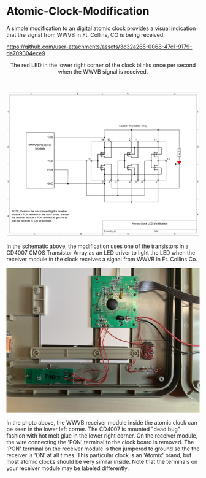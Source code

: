 # Atomic-Clock-Modification
A simple modification to an digital atomic clock provides a visual indication that the signal from WWVB in Ft. Collins, CO is being received. 

https://github.com/user-attachments/assets/3c32a265-0068-47c1-9179-da709304ece9
<p align="center">The red LED in the lower right corner of the clock blinks once per second when the WWVB signal is received.</p><br>
<p align="center"><img src="/images/Atomic Clock Modification.png"/>
<p align="left">
In the schematic above, the modification uses one of the transistors in a CD4007 CMOS Transistor Array as an LED driver to light the LED when the receiver module in the clock receives a signal from WWVB in Ft. Collins Co.

<p align="center"><img src="/images/Clock Internals.JPG"/>
<p align="left">
In the photo above, the WWVB receiver module inside the atomic clock can be seen in the lower left corner. The CD4007 is mounted "dead bug" fashion with hot melt glue in the lower right corner. On the receiver module, the wire connecting the 'PON' terminal to the clock board is removed. The 'PON' terminal on the receiver module is then jumpered to ground so the the receiver is 'ON' at all times. This particular clock is an 'Atomix' brand, but most atomic clocks should be very similar inside. Note that the terminals on your receiver module may be labeled differently.


